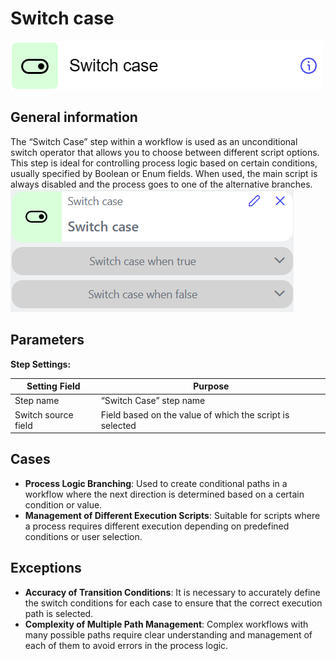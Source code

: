 # Switch case

![](../../assets/images/app-development/switch-case.png)

## General information
The “Switch Case” step within a workflow is used as an unconditional switch operator that allows you to choose between different script options. This step is ideal for controlling process logic based on certain conditions, usually specified by Boolean or Enum fields. When used, the main script is always disabled and the process goes to one of the alternative branches.
![](../../assets/images/app-development/switch-case-example.png)

## Parameters
**Step Settings:**

| Setting Field     | Purpose |
|--------------------|------------|
| Step name          | “Switch Case” step name |
| Switch source field| Field based on the value of which the script is selected |

## Cases
- **Process Logic Branching**: Used to create conditional paths in a workflow where the next direction is determined based on a certain condition or value.
- **Management of Different Execution Scripts**: Suitable for scripts where a process requires different execution depending on predefined conditions or user selection.

## Exceptions
- **Accuracy of Transition Conditions**: It is necessary to accurately define the switch conditions for each case to ensure that the correct execution path is selected.
- **Complexity of Multiple Path Management**: Complex workflows with many possible paths require clear understanding and management of each of them to avoid errors in the process logic.

